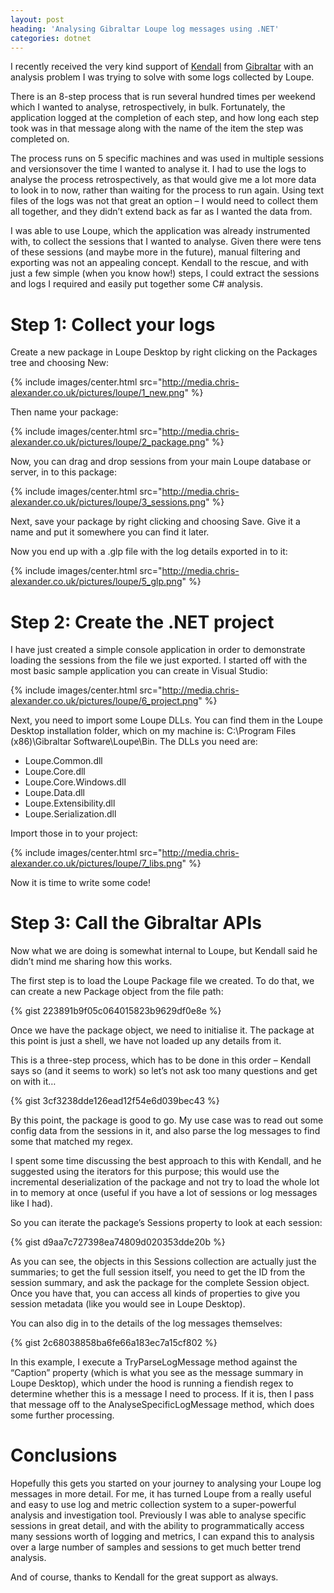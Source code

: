 ```yaml
---
layout: post
heading: 'Analysing Gibraltar Loupe log messages using .NET'
categories: dotnet
---
```


I recently received the very kind support of [Kendall](https://twitter.com/kendallmiller) from [Gibraltar](https://onloupe.com/) with an analysis problem I was trying to solve with some logs collected by Loupe.

There is an 8-step process that is run several hundred times per weekend which I wanted to analyse, retrospectively, in bulk. Fortunately, the application logged at the completion of each step, and how long each step took was in that message along with the name of the item the step was completed on.

The process runs on 5 specific machines and was used in multiple sessions and versionsover the time I wanted to analyse it. I had to use the logs to analyse the process retrospectively, as that would give me a lot more data to look in to now, rather than waiting for the process to run again. Using text files of the logs was not that great an option – I would need to collect them all together, and they didn’t extend back as far as I wanted the data from.

I was able to use Loupe, which the application was already instrumented with, to collect the sessions that I wanted to analyse. Given there were tens of these sessions (and maybe more in the future), manual filtering and exporting was not an appealing concept. Kendall to the rescue, and with just a few simple (when you know how!) steps, I could extract the sessions and logs I required and easily put together some C# analysis.

# Step 1: Collect your logs

Create a new package in Loupe Desktop by right clicking on the Packages tree and choosing New:

{% include images/center.html src="http://media.chris-alexander.co.uk/pictures/loupe/1_new.png" %}

Then name your package:

{% include images/center.html src="http://media.chris-alexander.co.uk/pictures/loupe/2_package.png" %}

Now, you can drag and drop sessions from your main Loupe database or server, in to this package:

{% include images/center.html src="http://media.chris-alexander.co.uk/pictures/loupe/3_sessions.png" %}

Next, save your package by right clicking and choosing Save. Give it a name and put it somewhere you can find it later.
 
Now you end up with a .glp file with the log details exported in to it:

{% include images/center.html src="http://media.chris-alexander.co.uk/pictures/loupe/5_glp.png" %}
 
# Step 2: Create the .NET project

I have just created a simple console application in order to demonstrate loading the sessions from the file we just exported. I started off with the most basic sample application you can create in Visual Studio:

{% include images/center.html src="http://media.chris-alexander.co.uk/pictures/loupe/6_project.png" %}

Next, you need to import some Loupe DLLs. You can find them in the Loupe Desktop installation folder, which on my machine is: C:\Program Files (x86)\Gibraltar Software\Loupe\Bin\. The DLLs you need are:

* Loupe.Common.dll
* Loupe.Core.dll
* Loupe.Core.Windows.dll
* Loupe.Data.dll
* Loupe.Extensibility.dll
* Loupe.Serialization.dll

Import those in to your project:

{% include images/center.html src="http://media.chris-alexander.co.uk/pictures/loupe/7_libs.png" %}

Now it is time to write some code!

# Step 3: Call the Gibraltar APIs

Now what we are doing is somewhat internal to Loupe, but Kendall said he didn’t mind me sharing how this works.

The first step is to load the Loupe Package file we created. To do that, we can create a new Package object from the file path:

{% gist 223891b9f05c064015823b9629df0e8e %}

Once we have the package object, we need to initialise it. The package at this point is just a shell, we have not loaded up any details from it.

This is a three-step process, which has to be done in this order – Kendall says so (and it seems to work) so let’s not ask too many questions and get on with it…

{% gist 3cf3238dde126ead12f54e6d039bec43 %}

By this point, the package is good to go. My use case was to read out some config data from the sessions in it, and also parse the log messages to find some that matched my regex.

I spent some time discussing the best approach to this with Kendall, and he suggested using the iterators for this purpose; this would use the incremental deserialization of the package and not try to load the whole lot in to memory at once (useful if you have a lot of sessions or log messages like I had).

So you can iterate the package’s Sessions property to look at each session:

{% gist d9aa7c727398ea74809d020353dde20b %}

As you can see, the objects in this Sessions collection are actually just the summaries; to get the full session itself, you need to get the ID from the session summary, and ask the package for the complete Session object. Once you have that, you can access all kinds of properties to give you session metadata (like you would see in Loupe Desktop).

You can also dig in to the details of the log messages themselves:

{% gist 2c68038858ba6fe66a183ec7a15cf802 %}

In this example, I execute a TryParseLogMessage method against the “Caption” property (which is what you see as the message summary in Loupe Desktop), which under the hood is running a fiendish regex to determine whether this is a message I need to process. If it is, then I pass that message off to the AnalyseSpecificLogMessage method, which does some further processing.

# Conclusions

Hopefully this gets you started on your journey to analysing your Loupe log messages in more detail. For me, it has turned Loupe from a really useful and easy to use log and metric collection system to a super-powerful analysis and investigation tool. Previously I was able to analyse specific sessions in great detail, and with the ability to programmatically access many sessions worth of logging and metrics, I can expand this to analysis over a large number of samples and sessions to get much better trend analysis.

And of course, thanks to Kendall for the great support as always.
